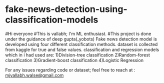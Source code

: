 # fake-news-detection-using-classification-models
#Hi everyone #This is vallabh; I'm ML enthusiast.
#This project is done under the guidance of deep gupta(_yobots) 
Fake news detection model is developed using four different classification methods. dataset is collected from kaggle for true and false values. 
classification and regression models which in i had used are:
1)Division-tree classification
2)Random-forest classification 
3)Gradient-boost classification 
4)Logistic Regression   


For any issues regarding code or dataset; feel free to reach at : mjvallabh.walse@gmail.com
